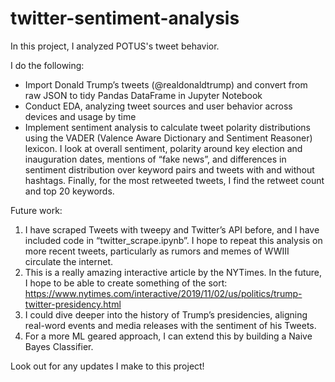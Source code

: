 # twitter-sentiment-analysis

In this project, I analyzed POTUS's tweet behavior.


I do the following:
* Import Donald Trump’s tweets (@realdonaldtrump) and convert from raw JSON to tidy Pandas DataFrame in Jupyter Notebook
* Conduct EDA, analyzing tweet sources and user behavior across devices and usage by time
* Implement sentiment analysis to calculate tweet polarity distributions using the VADER  (Valence Aware Dictionary and Sentiment Reasoner) lexicon. I look at overall sentiment, polarity around key election and inauguration dates, mentions of “fake news”, and differences in sentiment distribution over keyword pairs and tweets with and without hashtags. Finally, for the most retweeted tweets, I find the retweet count and top 20 keywords.

Future work:

1. I have scraped Tweets with tweepy and Twitter’s API before, and I have included code in “twitter_scrape.ipynb”. I hope to repeat this analysis on more recent tweets, particularly as rumors and memes of WWIII circulate the internet. 
2. This is a really amazing interactive article by the NYTimes. In the future, I hope to be able to create something of the sort: https://www.nytimes.com/interactive/2019/11/02/us/politics/trump-twitter-presidency.html
3. I could dive deeper into the history of Trump’s presidencies, aligning real-word events and media releases with the sentiment of his Tweets.
4. For a more ML geared approach, I can extend this by building a Naive Bayes Classifier.

Look out for any updates I make to this project!
